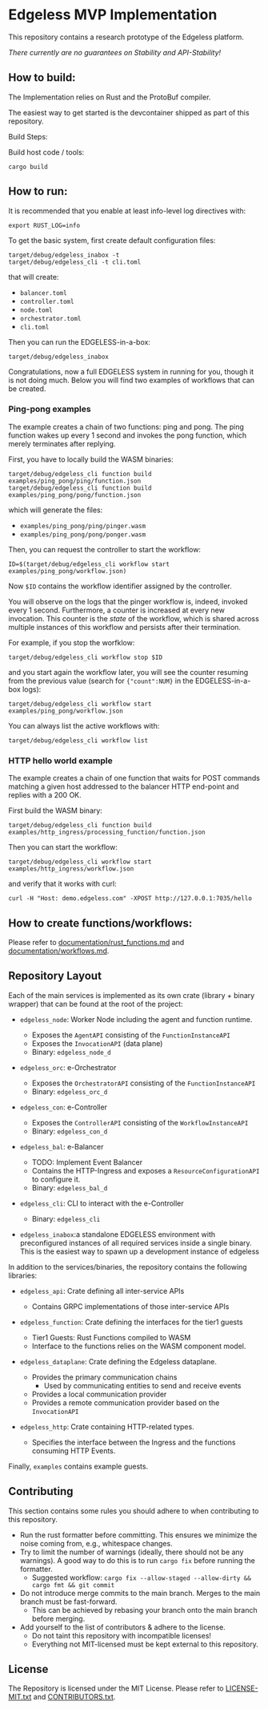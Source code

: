 # Edgeless MVP Implementation

This repository contains a research prototype of the Edgeless platform.

*There currently are no guarantees on Stability and API-Stability!*

## How to build:

The Implementation relies on Rust and the ProtoBuf compiler.

The easiest way to get started is the devcontainer shipped as part of this repository. 

Build Steps:

Build host code / tools:

```
cargo build
```

## How to run:

It is recommended that you enable at least info-level log directives with:

```
export RUST_LOG=info
```

To get the basic system, first create default configuration files:

```
target/debug/edgeless_inabox -t 
target/debug/edgeless_cli -t cli.toml
```

that will create:

- `balancer.toml`
- `controller.toml`
- `node.toml`
- `orchestrator.toml`
- `cli.toml`

Then you can run the EDGELESS-in-a-box:

```
target/debug/edgeless_inabox
```

Congratulations, now a full EDGELESS system in running for you, though it is not doing much.
Below you will find two examples of workflows that can be created.

### Ping-pong examples

The example creates a chain of two functions: ping and pong. The ping function wakes up every 1 second and invokes the pong function, which merely terminates after replying.

First, you have to locally build the WASM binaries:

```
target/debug/edgeless_cli function build examples/ping_pong/ping/function.json
target/debug/edgeless_cli function build examples/ping_pong/pong/function.json
```

which will generate the files:

- `examples/ping_pong/ping/pinger.wasm`
- `examples/ping_pong/pong/ponger.wasm`

Then, you can request the controller to start the workflow:

```
ID=$(target/debug/edgeless_cli workflow start examples/ping_pong/workflow.json)
```

Now `$ID` contains the workflow identifier assigned by the controller.

You will observe on the logs that the pinger workflow is, indeed, invoked every 1 second. Furthermore, a counter is increased at every new invocation. This counter is the _state_ of the workflow, which is shared across multiple instances of this workflow and persists after their termination.

For example, if you stop the worfklow:

```
target/debug/edgeless_cli workflow stop $ID
```

and you start again the workflow later, you will see the counter resuming from the previous value (search for `{"count":NUM}` in the EDGELESS-in-a-box logs):

```
target/debug/edgeless_cli workflow start examples/ping_pong/workflow.json
```

You can always list the active workflows with:

```
target/debug/edgeless_cli workflow list
```

### HTTP hello world example

The example creates a chain of one function that waits for POST commands matching a given host addressed to the balancer HTTP end-point and replies with a 200 OK.

First build the WASM binary:

```
target/debug/edgeless_cli function build examples/http_ingress/processing_function/function.json
```

Then you can start the workflow:

```
target/debug/edgeless_cli workflow start examples/http_ingress/workflow.json
```

and verify that it works with curl:

```
curl -H "Host: demo.edgeless.com" -XPOST http://127.0.0.1:7035/hello
```

## How to create functions/workflows:

Please refer to [documentation/rust_functions.md](documentation/rust_functions.md) and [documentation/workflows.md](documentation/workflows.md).

## Repository Layout

Each of the main services is implemented as its own crate (library + binary wrapper) that can be found at the root of the project:

* `edgeless_node`:  Worker Node including the agent and function runtime.
    * Exposes the `AgentAPI` consisting of the `FunctionInstanceAPI`
    * Exposes the `InvocationAPI` (data plane)
    * Binary: `edgeless_node_d`

* `edgeless_orc`: e-Orchestrator
    * Exposes the `OrchestratorAPI` consisting of the `FunctionInstanceAPI`
    * Binary: `edgeless_orc_d`

* `edgeless_con`: e-Controller
    * Exposes the `ControllerAPI` consisting of the `WorkflowInstanceAPI`
    * Binary: `edgeless_con_d`

* `edgeless_bal`: e-Balancer
    * TODO: Implement Event Balancer
    * Contains the HTTP-Ingress and exposes a `ResourceConfigurationAPI` to configure it.
    * Binary: `edgeless_bal_d`

* `edgeless_cli`: CLI to interact with the e-Controller
    * Binary: `edgeless_cli`

* `edgeless_inabox`:a standalone EDGELESS environment with preconfigured instances of all required services inside a single binary. This is the easiest way to spawn up a development instance of edgeless

In addition to the services/binaries, the repository contains the following libraries:

* `edgeless_api`: Crate defining all inter-service APIs
    * Contains GRPC implementations of those inter-service APIs

* `edgeless_function`: Crate defining the interfaces for the tier1 guests
    * Tier1 Guests: Rust Functions compiled to WASM
    * Interface to the functions relies on the WASM component model.

* `edgeless_dataplane`: Crate defining the Edgeless dataplane.
    * Provides the primary communication chains
        * Used by communicating entities to send and receive events
    * Provides a local communication provider
    * Provides a remote communication provider based on the `InvocationAPI`

* `edgeless_http`: Crate containing HTTP-related types.
    * Specifies the interface between the Ingress and the functions consuming HTTP Events.

Finally, `examples` contains example guests.

## Contributing

This section contains some rules you should adhere to when contributing to this repository.

* Run the rust formatter before committing. This ensures we minimize the noise coming from, e.g., whitespace changes.
* Try to limit the number of warnings (ideally, there should not be any warnings). A good way to do this is to run `cargo fix` before running the formatter.
    *  Suggested workflow: `cargo fix --allow-staged --allow-dirty && cargo fmt && git commit`
* Do not introduce merge commits to the main branch. Merges to the main branch must be fast-forward.
    *   This can be achieved by rebasing your branch onto the main branch before merging.
* Add yourself to the list of contributors & adhere to the license.
    * Do not taint this repository with incompatible licenses!
    * Everything not MIT-licensed must be kept external to this repository.

## License

The Repository is licensed under the MIT License. Please refer to [LICENSE-MIT.txt](LICENSE-MIT.txt) and [CONTRIBUTORS.txt](CONTRIBUTORS.txt). 